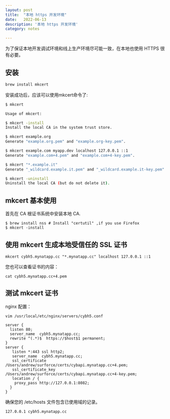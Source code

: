 ```yaml
---
layout: post
title:  "本地 https 开发环境"
date:   2022-06-13
description: '本地 https 开发环境'
category: notes

---
```


为了保证本地开发调试环境和线上生产环境尽可能一致，在本地也使用 HTTPS 很有必要。

## 安装 

```bash
brew install mkcert
```

安装成功后，应该可以使用mkcert命令了:

``` bash
$ mkcert

Usage of mkcert:

$ mkcert -install
Install the local CA in the system trust store.

$ mkcert example.org
Generate "example.org.pem" and "example.org-key.pem".

$ mkcert example.com myapp.dev localhost 127.0.0.1 ::1
Generate "example.com+4.pem" and "example.com+4-key.pem".

$ mkcert "*.example.it"
Generate "_wildcard.example.it.pem" and "_wildcard.example.it-key.pem".

$ mkcert -uninstall
Uninstall the local CA (but do not delete it).
```


## mkcert 基本使用

首先在 CA 根证书系统中安装本地 CA.
````
$ brew install nss # Install "certutil" ,if you use Firefox
$ mkcert -install
````


## 使用 mkcert 生成本地受信任的 SSL 证书

```
mkcert cybh5.mynatapp.cc "*.mynatapp.cc" localhost 127.0.0.1 ::1
```

您也可以查看证书的内容：

```
cat cybh5.mynatapp.cc+4.pem
```

## 测试 mkcert 证书

nginx 配置：

````
vim /usr/local/etc/nginx/servers/cybh5.conf

server {
  listen 80;
  server_name  cybh5.mynatapp.cc;
  rewrite ^(.*)$  https://$host$1 permanent;
}
server {
   listen *:443 ssl http2;
   server_name  cybh5.mynatapp.cc;
   ssl_certificate  /Users/andrew/surforce/certs/cybapi.mynatapp.cc+4.pem;
   ssl_certificate_key   /Users/andrew/surforce/certs/cybapi.mynatapp.cc+4-key.pem;
   location / {
    proxy_pass http://127.0.0.1:8082;
  }
}
````

确保您的 /etc/hosts 文件包含已使用域的记录。

````
127.0.0.1 cybh5.mynatapp.cc
````